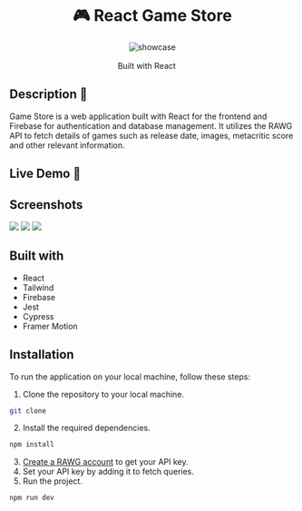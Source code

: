 <h1 align="center">🎮 React Game Store</h1>

<p align="center">
    <img src="img/showcase_1.png" alt="showcase">
</p>
<p align=center>Built with React <img src="https://skillicons.dev/icons?i=react" width="16px"></p>

## Description 📝

<p>Game Store is a web application built with React for the frontend and Firebase for authentication and database management. It utilizes the RAWG API to fetch details of games such as release date, images, metacritic score and other relevant information.</p> 

## Live Demo 🔴

## Screenshots

![](/img/showcase_5.png)
![](/img/showcase_3.png)
![](/img/showcase_4.png)

## Built with

- React
- Tailwind
- Firebase
- Jest
- Cypress
- Framer Motion

## Installation

To run the application on your local machine, follow these steps:
  1. Clone the repository to your local machine.

```sh
git clone 
```

2. Install the required dependencies.

```sh
npm install
```

3. [Create a RAWG account](https://rawg.io/apidocs) to get your API key.
4. Set your API key by adding it to fetch queries.
5. Run the project.

```sh
npm run dev
```